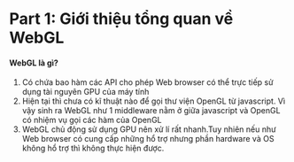 #  Part 1: Giới thiệu tổng quan về WebGL

####   WebGL là gì?
1. Có chứa bao hàm các API cho phép Web browser có thể trực tiếp sử dụng tài nguyên GPU của máy tính
2. Hiện tại thì chưa có kĩ thuật nào để gọi thư viện OpenGL từ javascript. Vì vậy sinh ra WebGL như 1 middleware nằm ở giữa javascript và OpenGL có nhiệm vụ 
gọi các hàm của OpenGL
3. WebGL chủ động sử dụng GPU nên xử lí rất nhanh.Tuy nhiên nếu như Web browser có cung cấp những hổ trợ  nhưng phần hardware và OS không hổ trợ thì không thực hiện được.
